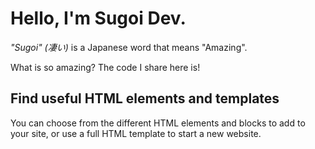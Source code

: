 # Hello, I'm Sugoi Dev.

*"Sugoi" (凄い)* is a Japanese word that means "Amazing".

What is so amazing? The code I share here is!

## Find useful HTML elements and templates

You can choose from the different HTML elements and blocks to add to your site, or use a full HTML template to start a new website.
